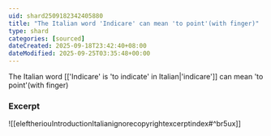 ```yaml
---
uid: shard2509182342405880
title: "The Italian word 'Indicare' can mean 'to point'(with finger)"
type: shard
categories: [sourced]
dateCreated: 2025-09-18T23:42:40+08:00
dateModified: 2025-09-25T03:35:48+00:00
---
```

The Italian word [['Indicare' is 'to indicate' in Italian|'indicare']] can mean 'to point'(with finger)

### Excerpt
![[eleftheriouIntroductionItalianignorecopyrightexcerptindex#^br5ux]]